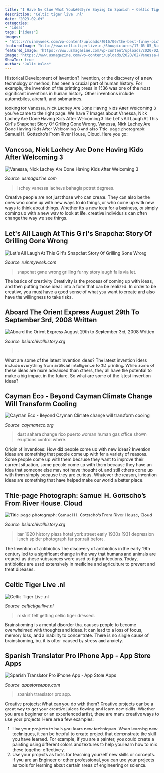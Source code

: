 ```yaml
---
title: "I Have No Clue What You&#039;re Saying In Spanish ~ Celtic Tiger Live .nl"
description: "Celtic tiger live .nl"
date: "2023-02-09"
categories:
- "ideas"
tags: ["ideas"]
images:
- "http://ruinmyweek.com/wp-content/uploads/2016/06/the-best-funny-pictures-of-snapchat-girls-barbecue-fail-12.jpg"
featuredImage: "http://www.celtictigerlive.nl/Showpictures/17-06-05_Birmingham/10.jpg"
featured_image: "https://www.usmagazine.com/wp-content/uploads/2020/02/Vanessa-Lachey-Reveals-She-and-Nick-Lachey-Are-Done-Having-Kids-After-Being-‘Blessed’-With-3-inline.jpg?w=700&amp;quality=86&amp;strip=all"
image: "https://www.usmagazine.com/wp-content/uploads/2020/02/Vanessa-Lachey-Reveals-She-and-Nick-Lachey-Are-Done-Having-Kids-After-Being-‘Blessed’-With-3-inline.jpg?w=700&amp;quality=86&amp;strip=all"
ShowToc: true
author: "Jolie Kulas"
---
```



Historical Development of Invention?
Invention, or the discovery of a new technology or method, has been a crucial part of human history. For example, the invention of the printing press in 1536 was one of the most significant inventions in human history. Other inventions include automobiles, aircraft, and submarines.

	

		
looking for Vanessa, Nick Lachey Are Done Having Kids After Welcoming 3 you've came to the right page. We have 7 Images about Vanessa, Nick Lachey Are Done Having Kids After Welcoming 3 like Let&#039;s All Laugh At This Girl&#039;s Snapchat Story Of Grilling Gone Wrong, Vanessa, Nick Lachey Are Done Having Kids After Welcoming 3 and also Title-page photograph: Samuel H. Gottscho’s From River House, Cloud. Here you go:
		
    
## Vanessa, Nick Lachey Are Done Having Kids After Welcoming 3

<img loading=lazy src="https://www.usmagazine.com/wp-content/uploads/2020/02/Vanessa-Lachey-Reveals-She-and-Nick-Lachey-Are-Done-Having-Kids-After-Being-‘Blessed’-With-3-inline.jpg?w=700&amp;quality=86&amp;strip=all" onerror="this.onerror=null;this.src='https://tse4.mm.bing.net/th?id=OIP.Gi-9rYlU5PemZ6je547xkgHaFj&amp;pid=15.1';" alt="Vanessa, Nick Lachey Are Done Having Kids After Welcoming 3">

_Source: usmagazine.com_

>lachey vanessa lacheys bahagia potret degrees. 

	

Creative people are not just those who can create. They can also be the ones who come up with new ways to do things, or who come up with new ways to think about things. Whether it’s a new idea for a business, or simply coming up with a new way to look at life, creative individuals can often change the way we see things.

    
## Let&#039;s All Laugh At This Girl&#039;s Snapchat Story Of Grilling Gone Wrong

<img loading=lazy src="http://ruinmyweek.com/wp-content/uploads/2016/06/the-best-funny-pictures-of-snapchat-girls-barbecue-fail-12.jpg" onerror="this.onerror=null;this.src='https://tse3.mm.bing.net/th?id=OIP.kmqVZeIHPcyHllpH0sK3EQHaNK&amp;pid=15.1';" alt="Let&#039;s All Laugh At This Girl&#039;s Snapchat Story Of Grilling Gone Wrong">

_Source: ruinmyweek.com_

>snapchat gone wrong grilling funny story laugh fails via let. 

	

The basics of creativity
Creativity is the process of coming up with ideas, and then putting those ideas into a form that can be realized. In order to be creative, you must have a good sense of what you want to create and also have the willingness to take risks.

    
## Aboard The Orient Express August 29th To September 3rd, 2008 Written

<img loading=lazy src="https://www.bsiarchivalhistory.org/BSI_Archival_History/Orient_Express_files/droppedImage_6.jpg" onerror="this.onerror=null;this.src='https://tse1.mm.bing.net/th?id=OIP.CpXlWYtaGu4GvVJsV6H0hAHaE4&amp;pid=15.1';" alt="Aboard the Orient Express August 29th to September 3rd, 2008 Written">

_Source: bsiarchivalhistory.org_

>. 

	

What are some of the latest invention ideas?
The latest invention ideas include everything from artificial intelligence to 3D printing. While some of these ideas are more advanced than others, they all have the potential to make a big impact in the future. So what are some of the latest invention ideas?

    
## Cayman Eco - Beyond Cayman Climate Change Will Transform Cooling

<img loading=lazy src="https://caymaneco.org/yahoo_site_admin/assets/images/Sahara_dust_Puerto_Rico_AFP-JIJI_The_Japan_Times.18493438_std.jpeg" onerror="this.onerror=null;this.src='https://tse4.mm.bing.net/th?id=OIP.zbECP1_8MDp7oHEVRoC1ZwHaE7&amp;pid=15.1';" alt="Cayman Eco - Beyond Cayman Climate change will transform cooling">

_Source: caymaneco.org_

>dust sahara change rico puerto woman human gas office shown eruptions control where. 

	

Origin of inventions: How did people come up with new ideas?
Invention ideas are something that people come up with for a variety of reasons. Some people come up with them because they want to improve their current situation, some people come up with them because they have an idea that someone else may not have thought of, and still others come up with them simply because they are curious. Whatever the reason, invention ideas are something that have helped make our world a better place.

    
## Title-page Photograph: Samuel H. Gottscho’s From River House, Cloud

<img loading=lazy src="https://www.bsiarchivalhistory.org/BSI_Archival_History/Woodys_pt_1_files/droppedImage_6.png" onerror="this.onerror=null;this.src='https://tse1.mm.bing.net/th?id=OIP.PLJldslxKrjtg3bufNF__QHaFM&amp;pid=15.1';" alt="Title-page photograph: Samuel H. Gottscho’s From River House, Cloud">

_Source: bsiarchivalhistory.org_

>bar 1920 history plaza hotel york street early 1930s 1931 depression lunch spider photograph far portrait before. 

	

The Invention of antibiotics
The discovery of antibiotics in the early 19th century led to a significant change in the way that humans and animals are treated, as these substances were used to fight infections. Today, antibiotics are used extensively in medicine and agriculture to prevent and treat diseases.

    
## Celtic Tiger Live .nl

<img loading=lazy src="http://www.celtictigerlive.nl/Showpictures/17-06-05_Birmingham/10.jpg" onerror="this.onerror=null;this.src='https://tse1.mm.bing.net/th?id=OIP.FOYW15De8MVVY6StdH4FuQHaFj&amp;pid=15.1';" alt="Celtic Tiger Live .nl">

_Source: celtictigerlive.nl_

>nl skirt felt getting celtic tiger dressed. 

	

Brainstroming is a mental disorder that causes people to become overwhelmed with thoughts and ideas. It can lead to a loss of focus, memory loss, and a inability to concentrate. There is no single cause of brainstroming, but it is often caused by stress and anxiety.

    
## Spanish Translator Pro IPhone App - App Store Apps

<img loading=lazy src="https://www.appstoreapps.com/wp-content/uploads/spanish-translator-pro-1.jpg" onerror="this.onerror=null;this.src='https://tse3.mm.bing.net/th?id=OIP.2877FQ_Tmz0MHsGlHDC1HgAAAA&amp;pid=15.1';" alt="Spanish Translator Pro iPhone App - App Store Apps">

_Source: appstoreapps.com_

>spanish translator pro app. 

	

Creative projects: What can you do with them?
Creative projects can be a great way to get your creative juices flowing and learn new skills. Whether you are a beginner or an experienced artist, there are many creative ways to use your projects. Here are a few examples: 
1. Use your projects to help you learn new techniques. When learning new techniques, it can be helpful to create project that demonstrate the skill you have learned. For example, if you are a painter, you could create a painting using different colors and textures to help you learn how to mix these together effectively. 
2. Use your projects as tools for teaching yourself new skills or concepts. If you are an Engineer or other professional, you can use your projects as tools for learning about certain areas of engineering or science.

